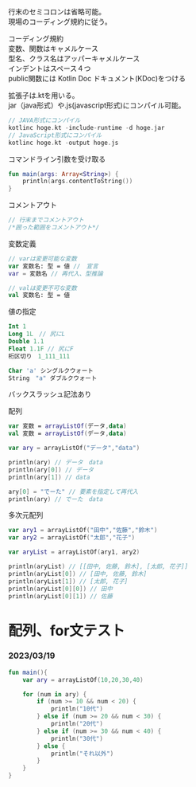 行末のセミコロンは省略可能。  
現場のコーディング規約に従う。  

コーディング規約  
変数、関数はキャメルケース   
型名、クラス名はアッパーキャメルケース  
インデントはスペース４つ  
public関数には Kotlin Doc ドキュメント(KDoc)をつける  

拡張子は.ktを用いる。  
jar（java形式）や.js(javascript形式)にコンパイル可能。  

```kotlin
// JAVA形式にコンパイル
kotlinc hoge.kt -include-runtime -d hoge.jar
// JavaScript形式にコンパイル
kotlinc hoge.kt -output hoge.js
```

コマンドライン引数を受け取る  
```kotlin
fun main(args: Array<String>) {
    println(args.contentToString())
}
```
  
コメントアウト
```kotlin
// 行末までコメントアウト
/*囲った範囲をコメントアウト*/
```

変数定義
```kotlin
// varは変更可能な変数
var 変数名: 型 = 値 //　宣言
var = 変数名 // 再代入、型推論

// valは変更不可な変数
val 変数名: 型 = 値
```

値の指定

```kotlin
Int 1
Long 1L　// 尻にL
Double 1.1
Float 1.1F // 尻にF
桁区切り　1_111_111

Char 'a' シングルクウォート
String　"a" ダブルクウォート
```

バックスラッシュ記法あり  
  
配列
```kotlin
var 変数 = arrayListOf(データ,data)
val 変数 = arrayListOf(データ,data)

var ary = arrayListOf("データ","data")

println(ary) // データ　data
println(ary[0]) // データ
println(ary[1]) // data

ary[0] = "でーた" // 要素を指定して再代入
println(ary) // でーた　data
```

多次元配列

```kotlin
var ary1 = arrayListOf("田中","佐藤","鈴木")
var ary2 = arrayListOf("太郎","花子")

var aryList = arrayListOf(ary1, ary2)

println(aryList) // [[田中, 佐藤, 鈴木], [太郎, 花子]]
println(aryList[0]) // [田中, 佐藤, 鈴木]
println(aryList[1]) // [太郎, 花子]
println(aryList[0][0]) // 田中
println(aryList[0][1]) // 佐藤
```

# 配列、for文テスト
### 2023/03/19
```kotlin
fun main(){
    var ary = arrayListOf(10,20,30,40)

    for (num in ary) {
        if (num >= 10 && num < 20) {
            println("10代")
        } else if (num >= 20 && num < 30) {
            println("20代")
        } else if (num >= 30 && num < 40) {
            println("30代")
        } else {
            println("それ以外")
        }
    }
}
```
